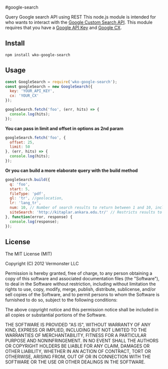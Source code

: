 #google-search

Query Google search API using REST
This node.js module is intended for who wants to interact with the [Google Custom Search API](https://developers.google.com/custom-search/v1/using_rest). This module requires that you have a [Google API Key](https://code.google.com/apis/console/) and [Google CX](http://www.google.com/cse/manage/create).

## Install

```
npm install wko-google-search
```

## Usage

```js
const GoogleSearch = require('wko-google-search');
const googleSearch = new GoogleSearch({
  key: 'YOUR_API_KEY',
  cx: 'YOUR_CX'
});

googleSearch.fetch('foo', (err, hits) => {
  console.log(hits);
});
```

**You can pass in limit and offset in options as 2nd param**

```js
googleSearch.fetch('foo', {
  offset: 25,
  limit: 50
}, (err, hits) => {
  console.log(hits);
});
```


**Or you can build a more elaborate query with the build method**

```js
googleSearch.build({
  q: 'foo',
  start: 5,
  fileType: 'pdf',
  gl: 'tr', //geolocation,
  lr: 'lang_tr',
  num: 10, // Number of search results to return between 1 and 10, inclusive
  siteSearch: 'http://kitaplar.ankara.edu.tr/' // Restricts results to URLs from a specified site
}, function(error, response) {
  console.log(response);
});
```

## License

The MIT License (MIT)

Copyright (C) 2012 Vermonster LLC

Permission is hereby granted, free of charge, to any person obtaining a copy of
this software and associated documentation files (the "Software"), to deal in
the Software without restriction, including without limitation the rights to
use, copy, modify, merge, publish, distribute, sublicense, and/or sell copies
of the Software, and to permit persons to whom the Software is furnished to do
so, subject to the following conditions:

The above copyright notice and this permission notice shall be included in all
copies or substantial portions of the Software.

THE SOFTWARE IS PROVIDED "AS IS", WITHOUT WARRANTY OF ANY KIND, EXPRESS OR
IMPLIED, INCLUDING BUT NOT LIMITED TO THE WARRANTIES OF MERCHANTABILITY,
FITNESS FOR A PARTICULAR PURPOSE AND NONINFRINGEMENT. IN NO EVENT SHALL THE
AUTHORS OR COPYRIGHT HOLDERS BE LIABLE FOR ANY CLAIM, DAMAGES OR OTHER
LIABILITY, WHETHER IN AN ACTION OF CONTRACT, TORT OR OTHERWISE, ARISING FROM,
OUT OF OR IN CONNECTION WITH THE SOFTWARE OR THE USE OR OTHER DEALINGS IN THE
SOFTWARE.

